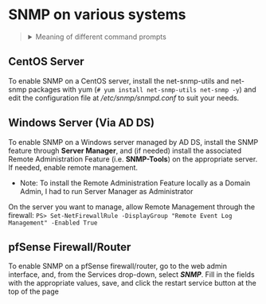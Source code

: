 # SNMP on various systems

> <details>
> <summary>Meaning of different command prompts</summary>
> Unix/Linux: <code>$</code>: can be run as normal user<br>
> Unix/Linux: <code>#</code>: must be run as root (or with <code>sudo</code>)<br>
> Windows: <code>></code>: Command Prompt or PowerShell<br>
> Windows: <code>PS></code>: PowerShell only<br>
> Unix/Linux and Windows: <code>$/></code>,<code>#/></code>: Works in Windows and Unix/Linux.
> </details>

## CentOS Server

To enable SNMP on a CentOS server, install the net-snmp-utils and net-snmp packages with yum (`# yum install net-snmp-utils net-snmp -y`) and edit the configuration file at */etc/snmp/snmpd.conf* to suit your needs.

## Windows Server (Via AD DS)

To enable SNMP on a Windows server managed by AD DS, install the SNMP feature through **Server Manager**, and (if needed) install the associated Remote Administration Feature (i.e. **SNMP-Tools**) on the appropriate server. If needed, enable remote management.

* Note: To install the Remote Administration Feature locally as a Domain Admin, I had to run Server Manager as Administrator

 On the server you want to manage, allow Remote Management through the firewall: `PS> Set-NetFirewallRule -DisplayGroup "Remote Event Log Management" -Enabled True`

## pfSense Firewall/Router
To enable SNMP on a pfSense firewall/router, go to the web admin interface, and, from the Services drop-down, select ***SNMP***. Fill in the fields with the appropriate values, save, and click the restart service button at the top of the page
